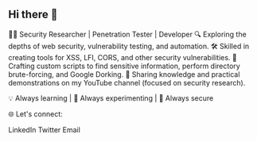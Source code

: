 ## Hi there 👋

👨‍💻 Security Researcher | Penetration Tester | Developer
🔍 Exploring the depths of web security, vulnerability testing, and automation.
🛠️ Skilled in creating tools for XSS, LFI, CORS, and other security vulnerabilities.
📜 Crafting custom scripts to find sensitive information, perform directory brute-forcing, and Google Dorking.
🎥 Sharing knowledge and practical demonstrations on my YouTube channel (focused on security research).

💡 Always learning | 🚀 Always experimenting | 🔐 Always secure

🌐 Let's connect:

LinkedIn
Twitter
Email
